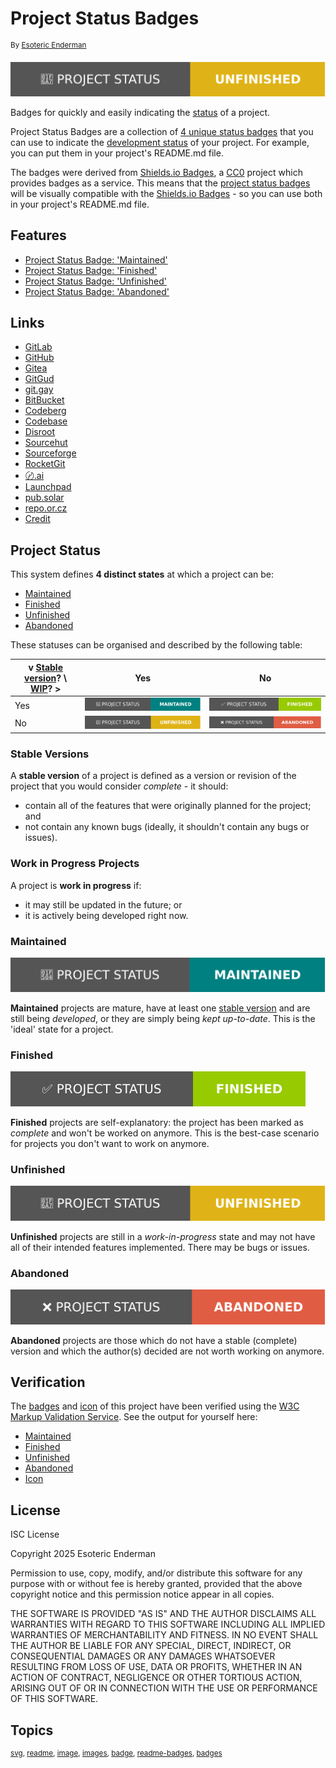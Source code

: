 # Project Status Badges

<sup>By [Esoteric Enderman][author]</sup>

[![Project Status Badge: 'Unfinished'][status]](#unfinished)

Badges for quickly and easily indicating the [status](#project-status) of a project.

Project Status Badges are a collection of [4 unique status badges][badges] that you can use to indicate the [development status](#project-status) of your project. For example, you can put them in your project's README.md file.

The badges were derived from [Shields.io Badges][shields], a [CC0][shields-license-statement] project which provides badges as a service. This means that the [project status badges][badges] will be visually compatible with the [Shields.io Badges][shields] - so you can use both in your project's README.md file.

## Features

* [Project Status Badge: 'Maintained'][maintained]
* [Project Status Badge: 'Finished'][finished]
* [Project Status Badge: 'Unfinished'][unfinished]
* [Project Status Badge: 'Abandoned'][abandoned]

## Links

* [GitLab][project-gitlab]
* [GitHub][project-github]
* [Gitea][project-gitea]
* [GitGud][project-gitgud]
* [git.gay][project-git.gay]
* [BitBucket][project-bitbucket]
* [Codeberg][project-codeberg]
* [Codebase][project-codebase]
* [Disroot][project-disroot]
* [Sourcehut][project-sourcehut]
* [Sourceforge][project-sourceforge]
* [RocketGit][project-rocketgit]
* [〄.ai][project-sij.ai]
* [Launchpad][project-launchpad]
* [pub.solar][project-pub.solar]
* [repo.or.cz][project-repo.or.cz]
* [Credit][credit]

## Project Status

This system defines **4 distinct states** at which a project can be:

* [Maintained][maintained]
* [Finished][finished]
* [Unfinished][unfinished]
* [Abandoned][abandoned]

These statuses can be organised and described by the following table:

| v [Stable version](#stable-versions)? \ [WIP](#work-in-progress-projects)? > | Yes                                               | No                                              |
|------------------------------------------------------------------------------|---------------------------------------------------|-------------------------------------------------|
| Yes                                                                          | ![Project Status Badge: 'Maintained'][maintained] | ![Project Status Badge: 'Finished'][finished]   |
| No                                                                           | ![Project Status Badge: 'Unfinished'][unfinished] | ![Project Status Badge: 'Abandoned'][abandoned] |

### Stable Versions

A **stable version** of a project is defined as a version or revision of the project that you would consider *complete* - it should:

* contain all of the features that were originally planned for the project; and
* not contain any known bugs (ideally, it shouldn't contain any bugs or issues).

### Work in Progress Projects

A project is **work in progress** if:

* it may still be updated in the future; or
* it is actively being developed right now.

### Maintained

![Project Status Badge: 'Maintained'][maintained]

**Maintained** projects are mature, have at least one [stable version](#stable-versions) and are still being *developed*, or they are simply being *kept up-to-date*. This is the 'ideal' state for a project.

### Finished

![Project Status Badge: 'Finished'][finished]

**Finished** projects are self-explanatory: the project has been marked as *complete* and won't be worked on anymore. This is the best-case scenario for projects you don't want to work on anymore.

### Unfinished

![Project Status Badge: 'Unfinished'][unfinished]

**Unfinished** projects are still in a *work-in-progress* state and may not have all of their intended features implemented. There may be bugs or issues.

### Abandoned

![Project Status Badge: 'Abandoned'][abandoned]

**Abandoned** projects are those which do not have a stable (complete) version and which the author(s) decided are not worth working on anymore.

## Verification

The [badges][badges] and [icon][icon] of this project have been verified using the [W3C Markup Validation Service][markup-validator]. See the output for yourself here:

* [Maintained][maintained-validation]
* [Finished][finished-validation]
* [Unfinished][unfinished-validation]
* [Abandoned][abandoned-validation]
* [Icon][icon-validation]

## License

ISC License

Copyright 2025 Esoteric Enderman

Permission to use, copy, modify, and/or distribute this software for any purpose with or without fee is hereby granted, provided that the above copyright notice and this permission notice appear in all copies.

THE SOFTWARE IS PROVIDED "AS IS" AND THE AUTHOR DISCLAIMS ALL WARRANTIES WITH REGARD TO THIS SOFTWARE INCLUDING ALL IMPLIED WARRANTIES OF MERCHANTABILITY AND FITNESS. IN NO EVENT SHALL THE AUTHOR BE LIABLE FOR ANY SPECIAL, DIRECT, INDIRECT, OR CONSEQUENTIAL DAMAGES OR ANY DAMAGES WHATSOEVER RESULTING FROM LOSS OF USE, DATA OR PROFITS, WHETHER IN AN ACTION OF CONTRACT, NEGLIGENCE OR OTHER TORTIOUS ACTION, ARISING OUT OF OR IN CONNECTION WITH THE USE OR PERFORMANCE OF THIS SOFTWARE.

## Topics

<sup>[svg](https://gitlab.com/explore/projects/topics/svg), [readme](https://gitlab.com/explore/projects/topics/readme), [image](https://gitlab.com/explore/projects/topics/image), [images](https://gitlab.com/explore/projects/topics/images), [badge](https://gitlab.com/explore/projects/topics/badge), [readme-badges](https://gitlab.com/explore/projects/topics/readme-badges), [badges](https://gitlab.com/explore/projects/topics/badges)</sup>

<!--- Link aliases --->

[project]: ./

[project-gitlab]: https://gitlab.com/esoterictemplates/project-status-badges
[project-github]: https://github.com/esoterictemplates/project-status-badges
[project-gitea]: https://gitea.com/esoterictemplates/project-status-badges
[project-gitgud]: https://gitgud.io/templates/project-status-badges
[project-git.gay]: https://git.gay/templates/project-status-badges
[project-bitbucket]: https://bitbucket.org/esotericenderman/project-status-badges/src/main/
[project-codeberg]: https://codeberg.org/esoterictemplates/project-status-badges
[project-codebase]: https://enderman.codebasehq.com/projects/esoteric-templates/repositories/project-status-badges/tree/main
[project-disroot]: https://git.disroot.org/templates/project-status-badges
[project-sij.ai]: https://sij.ai/enderman/project-status-badges
[project-launchpad]: https://launchpad.net/badges
[project-sourcehut]: https://git.sr.ht/~enderman/project-status-badges
[project-sourceforge]: https://sourceforge.net/projects/badges/
[project-rocketgit]: https://rocketgit.com/user/enderman/project-status-badges
[project-pub.solar]: https://git.pub.solar/templates/project-status-badges
[project-repo.or.cz]: https://repo.or.cz/badges.git

[author]: https://enderman.dev

<!--- Links --->

[cc]: https://creativecommons.org/

[shields]: https://shields.io/badges
[shields-license-statement]: https://github.com/badges/shields/tree/29e39351ae557d536580d90521c390514b867e19?tab=readme-ov-file#license

<!--- Markup Validation Service --->

[markup-validator]: https://validator.w3.org/

[maintained-validation]: https://validator.w3.org/check?uri=https%3A%2F%2Fgitlab.com%2Fesoterictemplates%2Fproject-status-badges%2F-%2Fraw%2Fmain%2Fassets%2Fimages%2Fbadges%2Fmaintained.svg%3Fref_type%3Dheads&charset=%28detect+automatically%29&doctype=Inline&group=0
[finished-validation]: https://validator.w3.org/check?uri=https%3A%2F%2Fgitlab.com%2Fesoterictemplates%2Fproject-status-badges%2F-%2Fraw%2Fmain%2Fassets%2Fimages%2Fbadges%2Ffinished.svg%3Fref_type%3Dheads&charset=%28detect+automatically%29&doctype=Inline&group=0&user-agent=W3C_Validator%2F1.3+
[unfinished-validation]: https://validator.w3.org/check?uri=https%3A%2F%2Fgitlab.com%2Fesoterictemplates%2Fproject-status-badges%2F-%2Fraw%2Fmain%2Fassets%2Fimages%2Fbadges%2Funfinished.svg%3Fref_type%3Dheads&charset=%28detect+automatically%29&doctype=Inline&group=0&user-agent=W3C_Validator%2F1.3+
[abandoned-validation]: https://validator.w3.org/check?uri=https%3A%2F%2Fgitlab.com%2Fesoterictemplates%2Fproject-status-badges%2F-%2Fraw%2Fmain%2Fassets%2Fimages%2Fbadges%2Fabandoned.svg%3Fref_type%3Dheads&charset=%28detect+automatically%29&doctype=Inline&group=0&user-agent=W3C_Validator%2F1.3+

[icon-validation]: https://validator.w3.org/check?uri=https%3A%2F%2Fgitlab.com%2Fesoterictemplates%2Fproject-status-badges%2F-%2Fraw%2Fmain%2Fdocs%2Fassets%2Fimages%2Ficons%2Fproject-status-badges%2Ficon.svg%3Fref_type%3Dheads&charset=%28detect+automatically%29&doctype=Inline&group=0&user-agent=W3C_Validator%2F1.3+

<!--- Files --->

[license]: ./LICENSE

[credit]: ./docs/CREDIT.md

[badges]: ./assets/images/badges/
[icon]: ./docs/assets/images/icons/project-status-badges/icon.svg

<!--- Badges --->

[status]: ./assets/images/badges/unfinished.svg

[maintained]: ./assets/images/badges/maintained.svg
[finished]: ./assets/images/badges/finished.svg
[unfinished]: ./assets/images/badges/unfinished.svg
[abandoned]: ./assets/images/badges/abandoned.svg
